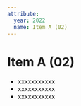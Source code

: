 ```yaml
---
attribute:
  year: 2022
  name: Item A (02)
---
```

# Item A (02)

- xxxxxxxxxxx
- xxxxxxxxxxx
- xxxxxxxxxxx
